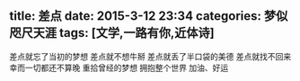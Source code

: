 title: 差点
date: 2015-3-12 23:34
categories: 梦似咫尺天涯
tags: [文学,一路有你,近体诗]
---
差点就忘了当初的梦想
差点就不想牛掰
差点就丢了半口袋的美德
差点就找不回来
幸而一切都还不算晚
重拾曾经的梦想
拥抱整个世界
加油、好运